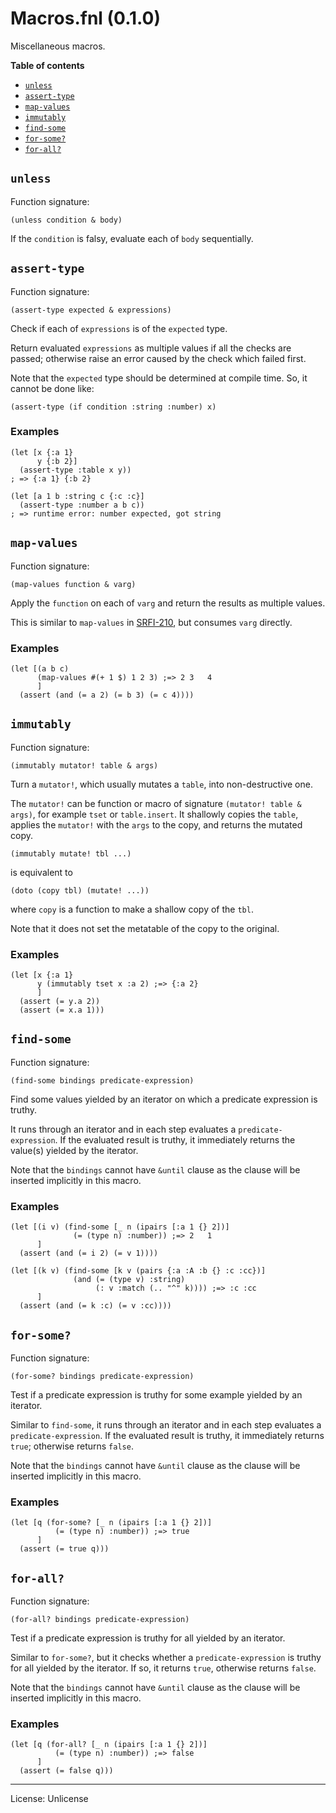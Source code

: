 # Macros.fnl (0.1.0)
Miscellaneous macros.

**Table of contents**

- [`unless`](#unless)
- [`assert-type`](#assert-type)
- [`map-values`](#map-values)
- [`immutably`](#immutably)
- [`find-some`](#find-some)
- [`for-some?`](#for-some)
- [`for-all?`](#for-all)

## `unless`
Function signature:

```
(unless condition & body)
```

If the `condition` is falsy, evaluate each of `body` sequentially.

## `assert-type`
Function signature:

```
(assert-type expected & expressions)
```

Check if each of `expressions` is of the `expected` type.

Return evaluated `expressions` as multiple values if all the checks are passed;
otherwise raise an error caused by the check which failed first.

Note that the `expected` type should be determined at compile time.
So, it cannot be done like:

```fennel
(assert-type (if condition :string :number) x)
```

### Examples

```fennel
(let [x {:a 1}
      y {:b 2}]
  (assert-type :table x y))
; => {:a 1}	{:b 2}
```

```fennel
(let [a 1 b :string c {:c :c}]
  (assert-type :number a b c))
; => runtime error: number expected, got string
```

## `map-values`
Function signature:

```
(map-values function & varg)
```

Apply the `function` on each of `varg` and return the results as multiple values.

This is similar to `map-values` in [SRFI-210][1], but consumes `varg` directly.

[1]: https://srfi.schemers.org/srfi-210/

### Examples

```fennel
(let [(a b c)
      (map-values #(+ 1 $) 1 2 3) ;=> 2	3	4
      ]
  (assert (and (= a 2) (= b 3) (= c 4))))
```

## `immutably`
Function signature:

```
(immutably mutator! table & args)
```

Turn a `mutator!`, which usually mutates a `table`, into non-destructive one.

The `mutator!` can be function or macro of signature `(mutator! table & args)`,
for example `tset` or `table.insert`.
It shallowly copies the `table`,
applies the `mutator!` with the `args` to the copy,
and returns the mutated copy.

```fennel
(immutably mutate! tbl ...)
```

is equivalent to

```fennel
(doto (copy tbl) (mutate! ...))
```

where `copy` is a function to make a shallow copy of the `tbl`.

Note that it does not set the metatable of the copy to the original.

### Examples

```fennel
(let [x {:a 1}
      y (immutably tset x :a 2) ;=> {:a 2}
      ]
  (assert (= y.a 2))
  (assert (= x.a 1)))
```

## `find-some`
Function signature:

```
(find-some bindings predicate-expression)
```

Find some values yielded by an iterator on which a predicate expression is truthy.

It runs through an iterator and in each step evaluates a `predicate-expression`.
If the evaluated result is truthy, it immediately returns the value(s) yielded
by the iterator.

Note that the `bindings` cannot have `&until` clause as the clause will be inserted
implicitly in this macro.

### Examples

```fennel
(let [(i v) (find-some [_ n (ipairs [:a 1 {} 2])]
              (= (type n) :number)) ;=> 2	1
      ]
  (assert (and (= i 2) (= v 1))))

(let [(k v) (find-some [k v (pairs {:a :A :b {} :c :cc})]
              (and (= (type v) :string)
                   (: v :match (.. "^" k)))) ;=> :c	:cc
      ]
  (assert (and (= k :c) (= v :cc))))
```

## `for-some?`
Function signature:

```
(for-some? bindings predicate-expression)
```

Test if a predicate expression is truthy for some example yielded by an iterator.

Similar to `find-some`, it runs through an iterator and in each step evaluates a
`predicate-expression`. If the evaluated result is truthy, it immediately returns
`true`; otherwise returns `false`.

Note that the `bindings` cannot have `&until` clause as the clause will be inserted
implicitly in this macro.

### Examples

```fennel
(let [q (for-some? [_ n (ipairs [:a 1 {} 2])]
          (= (type n) :number)) ;=> true
      ]
  (assert (= true q)))
```

## `for-all?`
Function signature:

```
(for-all? bindings predicate-expression)
```

Test if a predicate expression is truthy for all yielded by an iterator.

Similar to `for-some?`, but it checks whether a `predicate-expression` is truthy
for all yielded by the iterator. If so, it returns `true`, otherwise returns `false`.

Note that the `bindings` cannot have `&until` clause as the clause will be inserted
implicitly in this macro.

### Examples

```fennel
(let [q (for-all? [_ n (ipairs [:a 1 {} 2])]
          (= (type n) :number)) ;=> false
      ]
  (assert (= false q)))
```


---

License: Unlicense


<!-- Generated with Fenneldoc 1.0.1-dev-7960056
     https://gitlab.com/andreyorst/fenneldoc -->
